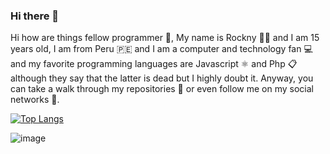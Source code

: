 ### Hi there 👋

Hi how are things
fellow programmer 📖,
My name is Rockny 🤵‍♂️ and I am 15 years old,
I am from Peru 🇵🇪 and I am a computer and technology fan 💻
and my favorite programming languages ​​are Javascript ⚛️ and Php 📋 although they say that the latter is dead but I highly doubt it. Anyway, you can take a walk through my repositories 📓 or even follow me on my social networks 🤩.

[![Top Langs](https://github-readme-stats.vercel.app/api/top-langs/?username=chrockny)](https://github.com/anuraghazra/github-readme-stats)

![image](https://user-images.githubusercontent.com/82336052/118046570-1ca7c280-b33f-11eb-9f56-6043669e6777.png)
